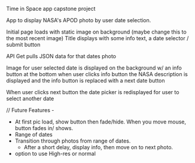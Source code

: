 Time in Space app capstone project

App to display NASA's APOD photo by user date selection.

Initial page loads with static image on background (maybe change this to the most recent image)
Title displays with some info text, a date selector / submit button

API Get pulls JSON data for that dates photo

Image for user selected date is displayed on the background w/ an info button at the bottom
when user clicks info button the NASA description is displayed and the info button is replaced
with a next date button

When user clicks next button the date picker is redisplayed for user to select another date


// Future Features -
  - At first pic load, show button then fade/hide. When you move mouse, button fades in/ shows.
  - Range of dates
  - Transition through photos from range of dates.
    - After a short delay, display info, then move on to next photo.
  - option to use High-res or normal
